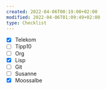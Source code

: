 ```yaml
---
created: 2022-04-06T00:19:00+02:00
modified: 2022-04-06T01:09:49+02:00
type: Checklist
---
```


- [x] Telekom
- [ ] Tipp10
- [ ] Org
- [x] Lisp
- [ ] Git
- [ ] Susanne
- [x] Moossalbe
